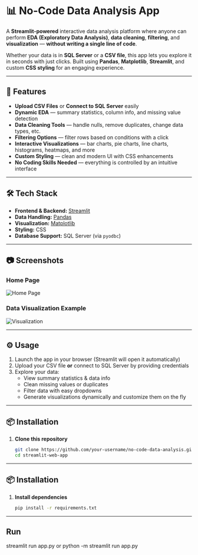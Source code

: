 # 📊 No-Code Data Analysis App

A **Streamlit-powered** interactive data analysis platform where anyone can perform **EDA (Exploratory Data Analysis)**, **data cleaning**, **filtering**, and **visualization** — **without writing a single line of code**.

Whether your data is in **SQL Server** or a **CSV file**, this app lets you explore it in seconds with just clicks. Built using **Pandas**, **Matplotlib**, **Streamlit**, and custom **CSS styling** for an engaging experience.

---

## 🚀 Features

- **Upload CSV Files** or **Connect to SQL Server** easily  
- **Dynamic EDA** — summary statistics, column info, and missing value detection  
- **Data Cleaning Tools** — handle nulls, remove duplicates, change data types, etc.  
- **Filtering Options** — filter rows based on conditions with a click  
- **Interactive Visualizations** — bar charts, pie charts, line charts, histograms, heatmaps, and more  
- **Custom Styling** — clean and modern UI with CSS enhancements  
- **No Coding Skills Needed** — everything is controlled by an intuitive interface  

---

## 🛠️ Tech Stack

- **Frontend & Backend:** [Streamlit](https://streamlit.io/)  
- **Data Handling:** [Pandas](https://pandas.pydata.org/)  
- **Visualization:** [Matplotlib](https://matplotlib.org/)  
- **Styling:** CSS  
- **Database Support:** SQL Server (via `pyodbc`)  

---
## 📷 Screenshots

### Home Page
![Home Page](images/homepage.png)

### Data Visualization Example
![Visualization](images/visualization.png)

---
## ⚙️ Usage

1. Launch the app in your browser (Streamlit will open it automatically)  
2. Upload your CSV file **or** connect to SQL Server by providing credentials  
3. Explore your data:
   - View summary statistics & data info  
   - Clean missing values or duplicates  
   - Filter data with easy dropdowns  
   - Generate visualizations dynamically and customize them on the fly  


---

## 📦 Installation

1. **Clone this repository**
   ```bash
   git clone https://github.com/your-username/no-code-data-analysis.git
   cd streamlit-web-app
---
## 📦 Installation

1. **Install dependencies**
   ```bash
   pip install -r requirements.txt
---
## Run
streamlit run app.py
or
python -m streamlit run app.py


